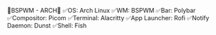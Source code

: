 🌿BSPWM - ARCH🌿 
  ✅OS: Arch Linux
  ✅WM: BSPWM
  ✅Bar: Polybar
  ✅Compositor: Picom
  ✅Terminal: Alacritty
  ✅App Launcher: Rofi
  ✅Notify Daemon: Dunst
  ✅Shell: Fish

